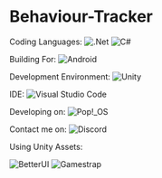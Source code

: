 # Behaviour-Tracker

Coding Languages:
![.Net](https://img.shields.io/badge/.NET-5C2D91?style=flat&logo=appveyor&logo=.net&logoColor=white) ![C#](https://img.shields.io/badge/c%23-%23239120.svg?style=flat&logo=appveyor&logo=c-sharp&logoColor=white) 

Building For: ![Android](https://img.shields.io/badge/Android-3DDC84?style=flat&logo=appveyor&logo=android&logoColor=white) 

Development Environment: ![Unity](https://img.shields.io/badge/unity-2022.1.3f1-black)

IDE: ![Visual Studio Code](https://img.shields.io/badge/Visual%20Studio%20Code-0078d7.svg?style=flat&logo=appveyor&logo=visual-studio-code&logoColor=white) 

Developing on: ![Pop!\_OS](https://img.shields.io/badge/Pop!_OS-48B9C7?style=flat&logo=appveyor&logo=Pop!_OS&logoColor=white) 

Contact me on: ![Discord](https://img.shields.io/badge/Discord-%235865F2.svg?style=flat&logo=appveyor&logo=discord&logoColor=white)


Using Unity Assets:

![BetterUI](https://img.shields.io/badge/better%20ui-2.4.0-blue)
![Gamestrap](https://img.shields.io/badge/gamestrap-5.0.2-blue)
